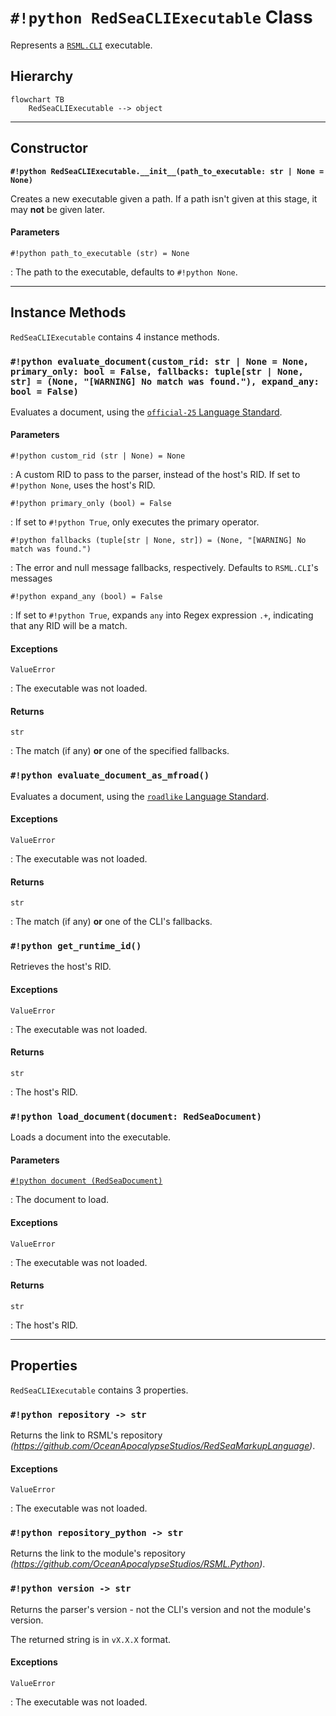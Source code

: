 # `#!python RedSeaCLIExecutable` Class
Represents a [`RSML.CLI`](../../cli/index.md) executable.

<!-- HIERARCHY -->

## Hierarchy
```mermaid
flowchart TB
    RedSeaCLIExecutable --> object
```

---

<!-- CONSTRUCTORS -->

## Constructor
**`#!python RedSeaCLIExecutable.__init__(path_to_executable: str | None = None)`**

Creates a new executable given a path. If a path isn't given at this stage, it may **not** be given later.

#### Parameters
`#!python path_to_executable (str) = None`

:   The path to the executable, defaults to `#!python None`.

---

<!-- INSTANCE METHODS -->

## Instance Methods
`RedSeaCLIExecutable` contains 4 instance methods.

### `#!python evaluate_document(custom_rid: str | None = None, primary_only: bool = False, fallbacks: tuple[str | None, str] = (None, "[WARNING] No match was found."), expand_any: bool = False)`
Evaluates a document, using the [`official-25` Language Standard](../../language/standards/official-25.md).

#### Parameters
`#!python custom_rid (str | None) = None`

:   A custom RID to pass to the parser, instead of the host's RID. If set to `#!python None`, uses the host's RID.

`#!python primary_only (bool) = False`

:   If set to `#!python True`, only executes the primary operator.

`#!python fallbacks (tuple[str | None, str]) = (None, "[WARNING] No match was found.")`

:   The error and null message fallbacks, respectively. Defaults to `RSML.CLI`'s messages

`#!python expand_any (bool) = False`

:   If set to `#!python True`, expands `any` into Regex expression `.+`, indicating that any RID will be a match.

#### Exceptions
`ValueError`

:   The executable was not loaded.

#### Returns
`str`

:   The match (if any) **or** one of the specified fallbacks.

### `#!python evaluate_document_as_mfroad()`
Evaluates a document, using the [`roadlike` Language Standard](../../language/standards/roadlike.md).

#### Exceptions
`ValueError`

:   The executable was not loaded.

#### Returns
`str`

:   The match (if any) **or** one of the CLI's fallbacks.

### `#!python get_runtime_id()`
Retrieves the host's RID.

#### Exceptions
`ValueError`

:   The executable was not loaded.

#### Returns
`str`

:   The host's RID.

### `#!python load_document(document: RedSeaDocument)`
Loads a document into the executable.

#### Parameters
[`#!python document (RedSeaDocument)`](RedSeaDocument.md)

:   The document to load.

#### Exceptions
`ValueError`

:   The executable was not loaded.

#### Returns
`str`

:   The host's RID.

<!-- PROPERTIES -->

---

## Properties
`RedSeaCLIExecutable` contains 3 properties.

### `#!python repository -> str`
Returns the link to RSML's repository _(https://github.com/OceanApocalypseStudios/RedSeaMarkupLanguage)_.

#### Exceptions
`ValueError`

:   The executable was not loaded.

### `#!python repository_python -> str`
Returns the link to the module's repository _(https://github.com/OceanApocalypseStudios/RSML.Python)_.

### `#!python version -> str`
Returns the parser's version - not the CLI's version and not the module's version.

The returned string is in `vX.X.X` format.

#### Exceptions
`ValueError`

:   The executable was not loaded.
